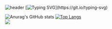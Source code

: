 ![header](https://capsule-render.vercel.app/api?type=waving&color=FFD5FEFF&height=150&section=header&text="!"&fontColor=FFFFFFFF&fontSize=55&animation=fadeIn&fontAlignY=30)
[![Typing SVG](https://readme-typing-svg.demolab.com?font=Fredoka+One&size=25&duration=4000&pause=1000&color=FFD5FEFF&width=435&lines=Hello%2C+JJunee+World;This+world+is+so+random!!)](https://git.io/typing-svg)
<!--
**JJunee96/JJunee96** is a ✨ _special_ ✨ repository because its `README.md` (this file) appears on your GitHub profile.

Here are some ideas to get you started:

- 🔭 I’m currently working on ...
- 🌱 I’m currently learning ...
- 👯 I’m looking to collaborate on ...
- 🤔 I’m looking for help with ...
- 💬 Ask me about ...
- 📫 How to reach me: ...
- 😄 Pronouns: ...
- ⚡ Fun fact: ...
-->
![Anurag's GitHub stats](https://github-readme-stats.vercel.app/api?username=JJunee96&show_icons=true)
[![Top Langs](https://github-readme-stats.vercel.app/api/top-langs/?username=JJunee96&layout=compact)](https://github.com/JJunee96/github-readme-stats)  
<img src="https://img.shields.io/badge/GitHub-black?style=flat&logo=GitHub&logoColor=lightgrey"/>
